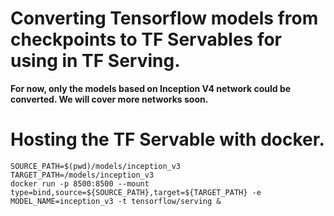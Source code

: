 

# Converting Tensorflow models from checkpoints to TF Servables for using in TF Serving.


**For now, only the models based on Inception V4 network could be converted. We will cover more networks soon.**


# Hosting the TF Servable with docker.

```
SOURCE_PATH=$(pwd)/models/inception_v3
TARGET_PATH=/models/inception_v3
docker run -p 8500:8500 --mount type=bind,source=${SOURCE_PATH},target=${TARGET_PATH} -e MODEL_NAME=inception_v3 -t tensorflow/serving &
```

